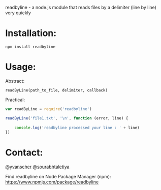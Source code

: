 readbyline - a node.js module that reads files by a delimiter (line by line) very quickly

Installation:
=============

`npm install readbyline`

Usage: 
======

Abstract:

`readByLine(path_to_file, delimiter, callback)`

Practical: 

```javascript
var readByLine = require('readbyline')

readByLine('file1.txt', '\n', function (error, line) {
	
	console.log('readbyline processed your line : ' + line)
})
```

Contact:
========

<a href="https://twitter.com/yvanscher">@yvanscher</a>
<a href="https://twitter.com/sourabhtaletiya">@sourabhtaletiya</a>

Find readbyline on Node Package Manager (npm): <a href="https://www.npmjs.com/package/readbyline">https://www.npmjs.com/package/readbyline</a>
